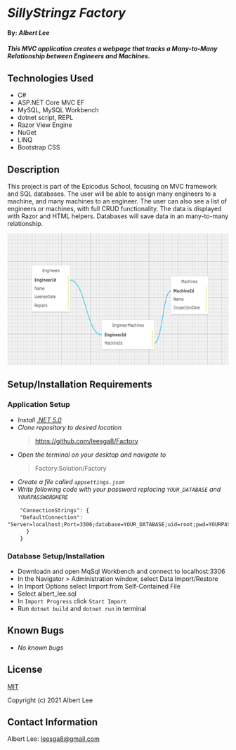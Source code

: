 # _SillyStringz Factory_

#### By: _**Albert Lee**_

#### _This MVC application creates a webpage that tracks a Many-to-Many Relationship between Engineers and Machines._

## Technologies Used
* C#
* ASP.NET Core MVC EF
* MySQL, MySQL Workbench
* dotnet script, REPL
* Razor View Engine
* NuGet
* LINQ
* Bootstrap CSS

## Description

This project is part of the Epicodus School, focusing on MVC framework and SQL databases. The user will be able to assign many engineers to a machine, and many machines to an engineer. The user can also see a list of engineers or machines, with full CRUD functionality. The data is displayed with Razor and HTML helpers. Databases will save data in an many-to-many relationship. 

<img src="factory/wwwroot/img/database.png" height="300px">

## Setup/Installation Requirements

### Application Setup
* _Install [.NET 5.0](https://dotnet.microsoft.com/download/dotnet/5.0)_
* _Clone repository to desired location_
  > https://github.com/leesga8/Factory
* _Open the terminal on your desktop and navigate to_
  >Factory.Solution/Factory
* _Create a file called `appsettings.json`_
* _Write following code with your password replacing `YOUR_DATABASE` and `YOURPASSWORDHERE`_
```{
    "ConnectionStrings": {
    "DefaultConnection": "Server=localhost;Port=3306;database=YOUR_DATABASE;uid=root;pwd=YOURPASSWORDHERE;"
      }
    }
```

### Database Setup/Installation 
* Downloadn and open MqSql Workbench and connect to localhost:3306
* In the Navigator > Administration window, select Data Import/Restore
* In Import Options select Import from Self-Contained File
* Select albert_lee.sql
* In `Import Progress` click `Start Import`
* Run `dotnet build` and `dotnet run` in terminal

## Known Bugs

* _No known bugs_

## License

[MIT](https://opensource.org/licenses/MIT)

Copyright (c) 2021 Albert Lee

## Contact Information

Albert Lee: <leesga8@gmail.com>